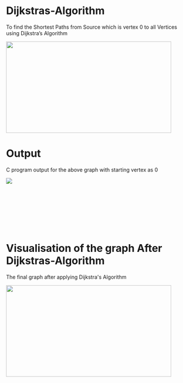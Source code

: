 <h1> Dijkstras-Algorithm </h1>
<p> To find the Shortest Paths from Source which is vertex 0 to all Vertices using Dijkstra’s Algorithm </p>
<img src="https://user-images.githubusercontent.com/123224744/227772413-71b812e9-6e38-42dd-b475-ca9768346423.jpg" width="450" height="250">

<h1> Output </h1>
<p> C program output for the above graph with starting vertex as 0</p> 
<img src="https://user-images.githubusercontent.com/123224744/227773059-82cd3d08-98bf-47f5-9792-f79e39183cc4.png" img align="left"> 
<br><br><br><br><br><br><br><br>

<h1> Visualisation of the graph After Dijkstras-Algorithm </h1>
<p>The final graph after applying Dijkstra's Algorithm</p>
<img src="https://user-images.githubusercontent.com/123224744/227772550-50760db9-4bfd-4f26-b958-f82cc8b2b2af.jpg" width="450" height="250">

